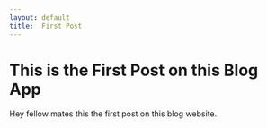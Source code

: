 ```yaml
---
layout: default
title:  First Post
---
```

# This is the First Post on this Blog App
Hey fellow mates this the first post on this blog website.
